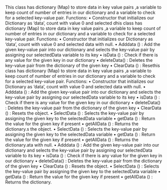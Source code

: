 This class has dictionary (Map) to store data in key value pairs ,a variable to keep count of number of entries in our dictionary and a variable to check for a selected key-value pair.
Functions:
    • Constructor that initializes our Dictionary as ‘data’, count with value 0 and selected dhis class has dictionary (Map) to store data in key value pairs ,a variable to keep count of number of entries in our dictionary and a variable to check for a selected key-value pair.
Functions:
    • Constructor that initializes our Dictionary as ‘data’, count with value 0 and selected data with null.
    • Adddata () : Add the given key-value pair into our dictionary and selects the key-value pair by assigning our selectedData variable to its key
    • isData () : Check if there is any value for the given key in our dictionary
    • deleteData() : Deletes the key-value pair from the dictionary of the given key
    • ClearData () : Resethis class has dictionary (Map) to store data in key value pairs ,a variable to keep count of number of entries in our dictionary and a variable to check for a selected key-value pair.
Functions:
    • Constructor that initializes our Dictionary as ‘data’, count with value 0 and selected data with null.
    • Adddata () : Add the given key-value pair into our dictionary and selects the key-value pair by assigning our selectedData variable to its key
    • isData () : Check if there is any value for the given key in our dictionary
    • deleteData() : Deletes the key-value pair from the dictionary of the given key
    • ClearData () : Resets the object.
    • SelectData () : Selects the key-value pair by assigning the given key to the selectedData variable
    •  getData () : Return the value for the given key if present
    • getAllData () : Returns the dictionary.s the object.
    • SelectData () : Selects the key-value pair by assigning the given key to the selectedData variable
    •  getData () : Return the value for the given key if present
    • getAllData () : Returns the dictionary.ata with null.
    • Adddata () : Add the given key-value pair into our dictionary and selects the key-value pair by assigning our selectedData variable to its key
    • isData () : Check if there is any value for the given key in our dictionary
    • deleteData() : Deletes the key-value pair from the dictionary of the given key
    • ClearData () : Resets the object.
    • SelectData () : Selects the key-value pair by assigning the given key to the selectedData variable
    •  getData () : Return the value for the given key if present
    • getAllData () : Returns the dictionary.